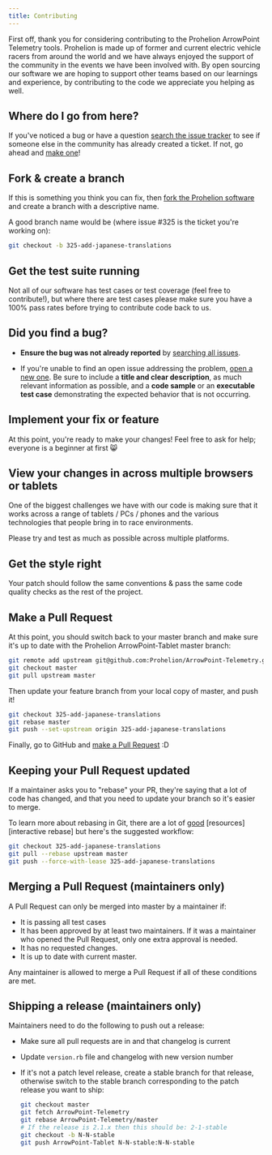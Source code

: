 ```yaml
---
title: Contributing 
---
```


First off, thank you for considering contributing to the Prohelion ArrowPoint Telemetry tools. Prohelion is made up of former 
and current electric vehicle racers from around the world and we have always enjoyed the support of the community in the events 
we have been involved with.  By open sourcing our software we are hoping to support other teams based on our
learnings and experience, by contributing to the code we appreciate you helping as well.

## Where do I go from here?

If you've noticed a bug or have a question [search the issue tracker][] to see if
someone else in the community has already created a ticket. If not, go ahead and
[make one][new issue]!

## Fork & create a branch

If this is something you think you can fix, then [fork the Prohelion software][] and
create a branch with a descriptive name.

A good branch name would be (where issue #325 is the ticket you're working on):

```sh
git checkout -b 325-add-japanese-translations
```

## Get the test suite running

Not all of our software has test cases or test coverage (feel free to contribute!), but where there 
are test cases please make sure you have a 100% pass rates before trying to contribute code back to us.

## Did you find a bug?

* **Ensure the bug was not already reported** by [searching all issues][].

* If you're unable to find an open issue addressing the problem,
  [open a new one][new issue]. Be sure to include a **title and clear
  description**, as much relevant information as possible, and a **code sample**
  or an **executable test case** demonstrating the expected behavior that is not
  occurring.

## Implement your fix or feature

At this point, you're ready to make your changes! Feel free to ask for help;
everyone is a beginner at first :smile_cat:

## View your changes in across multiple browsers or tablets

One of the biggest challenges we have with our code is making sure that it works across a range of
tablets / PCs / phones and the various technologies that people bring in to race environments.

Please try and test as much as possible across multiple platforms.

## Get the style right

Your patch should follow the same conventions & pass the same code quality
checks as the rest of the project. 

## Make a Pull Request

At this point, you should switch back to your master branch and make sure it's
up to date with the Prohelion ArrowPoint-Tablet master branch:

```sh
git remote add upstream git@github.com:Prohelion/ArrowPoint-Telemetry.git
git checkout master
git pull upstream master
```

Then update your feature branch from your local copy of master, and push it!

```sh
git checkout 325-add-japanese-translations
git rebase master
git push --set-upstream origin 325-add-japanese-translations
```

Finally, go to GitHub and [make a Pull Request][] :D

## Keeping your Pull Request updated

If a maintainer asks you to "rebase" your PR, they're saying that a lot of code
has changed, and that you need to update your branch so it's easier to merge.

To learn more about rebasing in Git, there are a lot of [good][git rebasing]
[resources][interactive rebase] but here's the suggested workflow:

```sh
git checkout 325-add-japanese-translations
git pull --rebase upstream master
git push --force-with-lease 325-add-japanese-translations
```

## Merging a Pull Request (maintainers only)

A Pull Request can only be merged into master by a maintainer if:

* It is passing all test cases
* It has been approved by at least two maintainers. If it was a maintainer who
  opened the Pull Request, only one extra approval is needed.
* It has no requested changes.
* It is up to date with current master.

Any maintainer is allowed to merge a Pull Request if all of these conditions are
met.

## Shipping a release (maintainers only)

Maintainers need to do the following to push out a release:

* Make sure all pull requests are in and that changelog is current
* Update `version.rb` file and changelog with new version number
* If it's not a patch level release, create a stable branch for that release,
  otherwise switch to the stable branch corresponding to the patch release you
  want to ship:

  ```sh
  git checkout master
  git fetch ArrowPoint-Telemetry
  git rebase ArrowPoint-Telemetry/master
  # If the release is 2.1.x then this should be: 2-1-stable
  git checkout -b N-N-stable
  git push ArrowPoint-Tablet N-N-stable:N-N-stable
  ```
[search the issue tracker]: https://github.com/Prohelion/ArrowPoint-Telemetry/issues?q=something
[new issue]: https://github.com/Prohelion/ArrowPoint-Telemetry/issues/new
[fork the Prohelion software]: https://help.github.com/articles/fork-a-repo
[searching all issues]: https://github.com/Prohelion/ArrowPoint-Telemetry/issues?q=
[master template]: https://github.com/Prohelion/ArrowPoint-Telemetry/blob/master/tasks/bug_report_template.rb
[make a pull request]: https://help.github.com/articles/creating-a-pull-request
[git rebasing]: https://git-scm.com/book/en/v2/Git-Branching-Rebasing